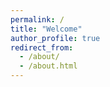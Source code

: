 ```yaml
---
permalink: /
title: "Welcome"
author_profile: true
redirect_from: 
  - /about/
  - /about.html
---
```



